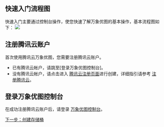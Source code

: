 ## 快速入门流程图
快速入门主要通过控制台操作，使您快速了解万象优图的基本操作，基本流程图如下：
![](//mc.qcloudimg.com/static/img/139322fd31cab7548d191b0a7bed1d39/image.png)
## 注册腾讯云账户
首次使用腾讯云万象优图，您需要注册腾讯云账户。
- 已有腾讯云帐户，请跳至[登录万象优图控制台]。
- 没有腾讯云帐户，请点击进入 [腾讯云注册页面](https://cloud.tencent.com/register)进行创建，详细指引请参考 [注册腾讯云](/doc/product/378/9603)。

## 登录万象优图控制台
在成功注册腾讯云账户后，请登录 [万象优图控制台](https://console.cloud.tencent.com/ci)。



[下一步：创建存储桶](/doc/product/460/10637?!preview&lang=cn)